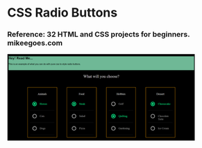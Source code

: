# CSS Radio Buttons

### Reference: 32 HTML and CSS projects for beginners. mikeegoes.com

<img src="P1_Radiobtn.png" height=200 alt="Radio Button" height="500" />
